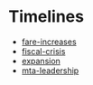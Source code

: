 # Timelines
  - [fare-increases](./fare-increases.md)
  - [fiscal-crisis](./fiscal-crisis.md)
  - [expansion](./expansion.md)
  - [mta-leadership](./mta-leadership.md)
